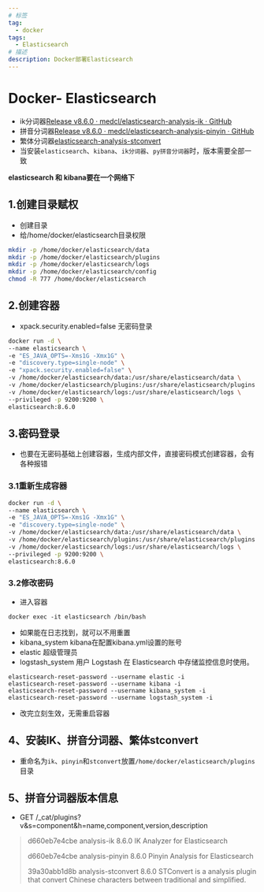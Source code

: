 ```yaml
---
# 标签
tag:
  - docker
tags:
  - Elasticsearch
# 描述
description: Docker部署Elasticsearch
---
```

# Docker- Elasticsearch

- ik分词器[Release v8.6.0 · medcl/elasticsearch-analysis-ik · GitHub](https://github.com/medcl/elasticsearch-analysis-ik/releases/tag/v8.6.0)
- 拼音分词器[Release v8.6.0 · medcl/elasticsearch-analysis-pinyin · GitHub](https://github.com/medcl/elasticsearch-analysis-pinyin/releases/tag/v8.6.0)
- 繁体分词器[elasticsearch-analysis-stconvert](https://github.com/medcl/elasticsearch-analysis-stconvert/releases/download/v8.6.0/elasticsearch-analysis-stconvert-8.6.0.zip)
- 当安装`elasticsearch`、`kibana`、`ik分词器`、`py拼音分词器`时，版本需要全部一致

**elasticsearch 和 kibana要在一个网络下**

## 1.创建目录赋权

- 创建目录
- 给/home/docker/elasticsearch目录权限

```sh
mkdir -p /home/docker/elasticsearch/data
mkdir -p /home/docker/elasticsearch/plugins
mkdir -p /home/docker/elasticsearch/logs
mkdir -p /home/docker/elasticsearch/config
chmod -R 777 /home/docker/elasticsearch
```

## 2.创建容器

- xpack.security.enabled=false 无密码登录

```sh
docker run -d \
--name elasticsearch \
-e "ES_JAVA_OPTS=-Xms1G -Xmx1G" \
-e "discovery.type=single-node" \
-e "xpack.security.enabled=false" \
-v /home/docker/elasticsearch/data:/usr/share/elasticsearch/data \
-v /home/docker/elasticsearch/plugins:/usr/share/elasticsearch/plugins \
-v /home/docker/elasticsearch/logs:/usr/share/elasticsearch/logs \
--privileged -p 9200:9200 \
elasticsearch:8.6.0
```

## 3.密码登录

- 也要在无密码基础上创建容器，生成内部文件，直接密码模式创建容器，会有各种报错

### 3.1重新生成容器

```sh
docker run -d \
--name elasticsearch \
-e "ES_JAVA_OPTS=-Xms1G -Xmx1G" \
-e "discovery.type=single-node" \
-v /home/docker/elasticsearch/data:/usr/share/elasticsearch/data \
-v /home/docker/elasticsearch/plugins:/usr/share/elasticsearch/plugins \
-v /home/docker/elasticsearch/logs:/usr/share/elasticsearch/logs \
--privileged -p 9200:9200 \
elasticsearch:8.6.0
```

### 3.2修改密码

- 进入容器
```shell
docker exec -it elasticsearch /bin/bash
```

 - 如果能在日志找到，就可以不用重置
 - kibana_system       kibana在配置kibana.yml设置的账号
 - elastic                       超级管理员
 - logstash_system    用户 Logstash 在 Elasticsearch 中存储监控信息时使用。
```shell
elasticsearch-reset-password --username elastic -i
elasticsearch-reset-password --username kibana -i
elasticsearch-reset-password --username kibana_system -i
elasticsearch-reset-password --username logstash_system -i
```

- 改完立刻生效，无需重启容器

## 4、安装IK、拼音分词器、繁体stconvert

- 重命名为`ik`、`pinyin`和`stconvert`放置`/home/docker/elasticsearch/plugins`目录


## 5、拼音分词器版本信息

- GET /_cat/plugins?v&s=component&h=name,component,version,description

> d660eb7e4cbe analysis-ik     8.6.0   IK Analyzer for Elasticsearch
>
> d660eb7e4cbe analysis-pinyin 8.6.0   Pinyin Analysis for Elasticsearch
>
> 39a30abb1d8b analysis-stconvert 8.6.0  STConvert is a analysis plugin that convert Chinese characters between traditional and simplified.
